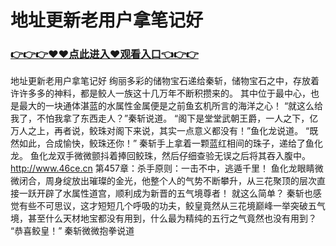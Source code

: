 # 地址更新老用户拿笔记好

### <a href="https://github.com/kjiuo/xiao/issues/1">👉👉👉♥♥点此进入♥观看入口👈👉👉</a>

地址更新老用户拿笔记好
绚丽多彩的储物宝石递给秦斩，储物宝石之中，存放着许许多多的神料，都是鲛人一族这十几万年不断积攒来的。
    其中位于最中心，也是最大的一块通体湛蓝的水属性金属便是之前鱼玄机所言的海洋之心！
    “就这么给我了，不怕我拿了东西走人？”秦斩说道。
    “阁下是堂堂武朝王爵，一人之下，亿万人之上，再者说，鲛珠对阁下来说，其实一点意义都没有！”鱼化龙说道。
    “既然如此，合成愉快，鲛珠还你！”
    秦斩手上拿着一颗蓝红相间的珠子，递给了鱼化龙。
    鱼化龙双手微微颤抖着捧回鲛珠，然后仔细查验无误之后将其吞入腹中。
http://www.46ce.cn
第457章：杀手原则：一击不中，逃遁千里！
    鱼化龙眼睛微微闭合，周身绽放出璀璨的金光，他整个人的气势不断攀升，从三花聚顶的层次直接一跃开辟了水属性道宫，顺利成为新晋的五气境尊者！
    就这么简单？
    秦斩也感觉有些不可思议，这才短短几个呼吸的功夫，鲛皇竟然从三花境巅峰一举突破五气境，甚至什么天材地宝都没有用到，什么最为精纯的五行之气竟然也没有用到？
    “恭喜鲛皇！”
    秦斩微微抱拳说道
